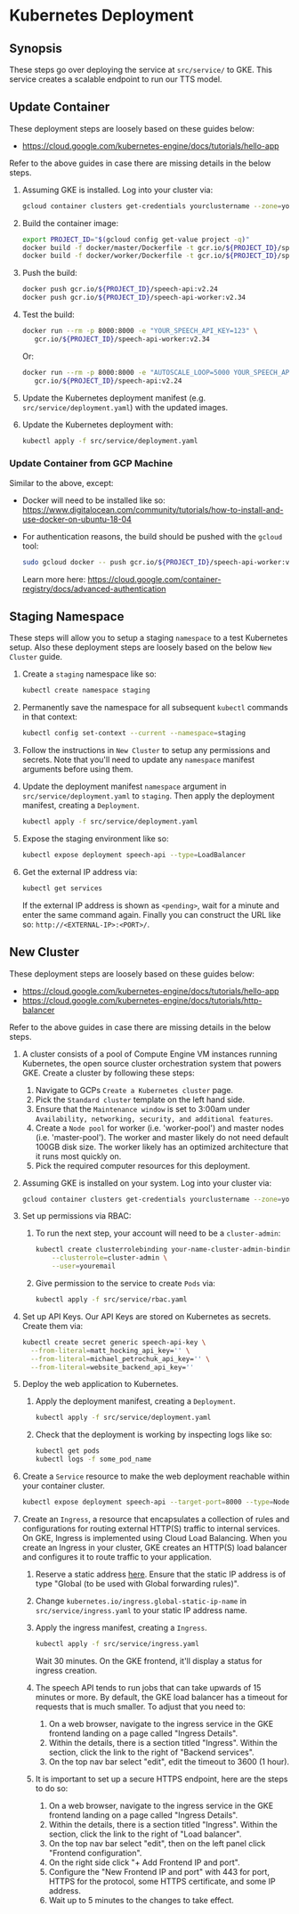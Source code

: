 # Kubernetes Deployment

## Synopsis

These steps go over deploying the service at `src/service/` to GKE. This service creates a scalable
endpoint to run our TTS model.

## Update Container

These deployment steps are loosely based on these guides below:

- https://cloud.google.com/kubernetes-engine/docs/tutorials/hello-app

Refer to the above guides in case there are missing details in the below steps.

1. Assuming GKE is installed. Log into your cluster via:

   ```bash
   gcloud container clusters get-credentials yourclustername --zone=yourclusterzone
   ```

1. Build the container image:

   ```bash
   export PROJECT_ID="$(gcloud config get-value project -q)"
   docker build -f docker/master/Dockerfile -t gcr.io/${PROJECT_ID}/speech-api:v2.24 .
   docker build -f docker/worker/Dockerfile -t gcr.io/${PROJECT_ID}/speech-api-worker:v2.34 .
   ```

1. Push the build:

   ```bash
   docker push gcr.io/${PROJECT_ID}/speech-api:v2.24
   docker push gcr.io/${PROJECT_ID}/speech-api-worker:v2.34
   ```

1. Test the build:

   ```bash
   docker run --rm -p 8000:8000 -e "YOUR_SPEECH_API_KEY=123" \
      gcr.io/${PROJECT_ID}/speech-api-worker:v2.34
   ```

   Or:

   ```bash
   docker run --rm -p 8000:8000 -e "AUTOSCALE_LOOP=5000 YOUR_SPEECH_API_KEY=123" \
      gcr.io/${PROJECT_ID}/speech-api:v2.24
   ```

1. Update the Kubernetes deployment manifest (e.g. `src/service/deployment.yaml`) with the updated
   images.
1. Update the Kubernetes deployment with:

   ```bash
   kubectl apply -f src/service/deployment.yaml
   ```

### Update Container from GCP Machine

Similar to the above, except:

- Docker will need to be installed like so:
  https://www.digitalocean.com/community/tutorials/how-to-install-and-use-docker-on-ubuntu-18-04
- For authentication reasons, the build should be pushed with the `gcloud` tool:

  ```bash
  sudo gcloud docker -- push gcr.io/${PROJECT_ID}/speech-api-worker:v2.34
  ```

  Learn more here: https://cloud.google.com/container-registry/docs/advanced-authentication

## Staging Namespace

These steps will allow you to setup a staging `namespace` to a test Kubernetes setup. Also
these deployment steps are loosely based on the below `New Cluster` guide.

1. Create a `staging` namespace like so:

   ```bash
   kubectl create namespace staging
   ```

1. Permanently save the namespace for all subsequent `kubectl` commands in that context:

   ```bash
   kubectl config set-context --current --namespace=staging
   ```

1. Follow the instructions in `New Cluster` to setup any permissions and secrets. Note that you'll
   need to update any `namespace` manifest arguments before using them.
1. Update the deployment manifest `namespace` argument in `src/service/deployment.yaml` to
   `staging`. Then apply the deployment manifest, creating a `Deployment`.

   ```bash
   kubectl apply -f src/service/deployment.yaml
   ```

1. Expose the staging environment like so:

   ```bash
   kubectl expose deployment speech-api --type=LoadBalancer
   ```

1. Get the external IP address via:

   ```bash
   kubectl get services
   ```

   If the external IP address is shown as `<pending>`, wait for a minute and enter the same command
   again. Finally you can construct the URL like so: `http://<EXTERNAL-IP>:<PORT>/`.

## New Cluster

These deployment steps are loosely based on these guides below:
- https://cloud.google.com/kubernetes-engine/docs/tutorials/hello-app
- https://cloud.google.com/kubernetes-engine/docs/tutorials/http-balancer

Refer to the above guides in case there are missing details in the below steps.

1. A cluster consists of a pool of Compute Engine VM instances running Kubernetes, the open source
   cluster orchestration system that powers GKE. Create a cluster by following these steps:
    1. Navigate to GCPs `Create a Kubernetes cluster` page.
    1. Pick the `Standard cluster` template on the left hand side.
    1. Ensure that the `Maintenance window` is set to 3:00am under
       `Availability, networking, security, and additional features`.
    1. Create a `Node pool` for worker (i.e. 'worker-pool') and master nodes (i.e. 'master-pool').
       The worker and master likely do not need default 100GB disk size. The worker likely has an
       optimized architecture that it runs most quickly on.
    1. Pick the required computer resources for this deployment.
1. Assuming GKE is installed on your system. Log into your cluster via:

   ```bash
   gcloud container clusters get-credentials yourclustername --zone=yourclusterzone
   ```

1. Set up permissions via RBAC:
    1. To run the next step, your account will need to be a `cluster-admin`:

       ```bash
       kubectl create clusterrolebinding your-name-cluster-admin-binding \
           --clusterrole=cluster-admin \
           --user=youremail
       ```

    2. Give permission to the service to create `Pods` via:

       ```bash
       kubectl apply -f src/service/rbac.yaml
       ```

1. Set up API Keys. Our API Keys are stored on Kubernetes as secrets. Create them via:

   ```bash
   kubectl create secret generic speech-api-key \
     --from-literal=matt_hocking_api_key='' \
     --from-literal=michael_petrochuk_api_key='' \
     --from-literal=website_backend_api_key=''
   ```

1. Deploy the web application to Kubernetes.
    1. Apply the deployment manifest, creating a `Deployment`.

       ```bash
       kubectl apply -f src/service/deployment.yaml
       ```

    1. Check that the deployment is working by inspecting logs like so:

       ```bash
       kubectl get pods
       kubectl logs -f some_pod_name
       ```

1. Create a `Service` resource to make the web deployment reachable within your container cluster.

   ```bash
   kubectl expose deployment speech-api --target-port=8000 --type=NodePort
   ```

1. Create an `Ingress`, a resource that encapsulates a collection of rules and configurations for
   routing external HTTP(S) traffic to internal services. On GKE, Ingress is implemented using
   Cloud Load Balancing. When you create an Ingress in your cluster, GKE creates an HTTP(S) load
   balancer and configures it to route traffic to your application.
    1. Reserve a static address
       [here](https://console.cloud.google.com/networking/addresses/add?project=mythical-runner-203817).
       Ensure that the static IP address is of type "Global (to be used with Global forwarding
       rules)".
    1. Change `kubernetes.io/ingress.global-static-ip-name` in `src/service/ingress.yaml` to
       your static IP address name.
    1. Apply the ingress manifest, creating a `Ingress`.

       ```bash
       kubectl apply -f src/service/ingress.yaml
       ```

       Wait 30 minutes. On the GKE frontend, it'll display a status for ingress creation.
    1. The speech API tends to run jobs that can take upwards of 15 minutes or more. By default,
       the GKE load balancer has a timeout for requests that is much smaller. To adjust that you
       need to:
        1. On a web browser, navigate to the ingress service in the GKE frontend landing on a
           page called "Ingress Details".
        1. Within the details, there is a section titled "Ingress". Within the section, click the
           link to the right of "Backend services".
        1. On the top nav bar select "edit", edit the timeout to 3600 (1 hour).
    1. It is important to set up a secure HTTPS endpoint, here are the steps to do so:
        1. On a web browser, navigate to the ingress service in the GKE frontend landing on a
           page called "Ingress Details".
        1. Within the details, there is a section titled "Ingress". Within the section, click the
           link to the right of "Load balancer".
        1. On the top nav bar select "edit", then on the left panel click "Frontend configuration".
        1. On the right side click "+ Add Frontend IP and port".
        1. Configure the "New Frontend IP and port" with 443 for port, HTTPS for the protocol,
           some HTTPS certificate, and some IP address.
        1. Wait up to 5 minutes to the changes to take effect.
